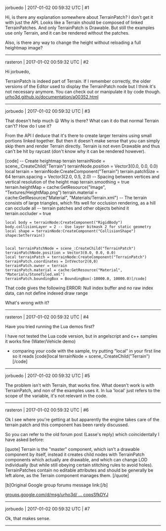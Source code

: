 jorbuedo | 2017-01-02 00:59:32 UTC | #1

Hi, is there any explanation somewhere about TerrainPatch? I don't get it with just the API. Looks like a Terrain should be composed of linked TerrainPatches. And only TerrainPatch is Drawable. But still the examples use only Terrain, and it can be rendered without the patches. 

Also, is there any way to change the height without reloading a full heightmap image?

-------------------------

rasteron | 2017-01-02 00:59:32 UTC | #2

Hi jorbuedo, 

TerrainPatch is indeed part of Terrain. If I remember correctly, the older versions of the Editor used to display the TerrainPatch node but I think it's not necessary anymore. You can check out or manipulate it by code though. [urho3d.github.io/documentation/a00352.html](http://urho3d.github.io/documentation/a00352.html)

-------------------------

jorbuedo | 2017-01-02 00:59:32 UTC | #3

That doesn't help much  :frowning: 
Why is there? What can it do that normal Terrain can't? How do I use it?

From the API I deduce that it's there to create larger terrains using small portions linked together. But then it doesn't make sense that you can simply skip them and render Terrain directly. Terrain is not even Drawable and thus can't be hit by raycast (don't know why it can be rendered however).

[code]    -- Create heightmap terrain
    terrainNode = scene_:CreateChild("Terrain")
    terrainNode.position = Vector3(0.0, 0.0, 0.0)
    local terrain = terrainNode:CreateComponent("Terrain")
    terrain.patchSize = 64
    terrain.spacing = Vector3(2.0, 0.5, 2.0) -- Spacing between vertices and vertical resolution of the height map
    terrain.smoothing = true
    terrain.heightMap = cache:GetResource("Image", "Textures/HeightMap.png")
    terrain.material = cache:GetResource("Material", "Materials/Terrain.xml")
    -- The terrain consists of large triangles, which fits well for occlusion rendering, as a hill can occlude all
    -- terrain patches and other objects behind it
    terrain.occluder = true

    local body = terrainNode:CreateComponent("RigidBody")
    body.collisionLayer = 2 -- Use layer bitmask 2 for static geometry
    local shape = terrainNode:CreateComponent("CollisionShape")
    shape:SetTerrain()


    local terrainPatchNode = scene_:CreateChild("TerrainPatch")
    terrainPatchNode.position = Vector3(0.0, 0.0, 0.0)
    local terrainPatch = terrainNode:CreateComponent("TerrainPatch")
    terrainPatch.coordinates = IntVector2(0,0)
    terrainPatch.owner = terrain
    terrainPatch.material = cache:GetResource("Material", "Materials/StoneTiled.xml")
    terrainPatch.boundingBox = BoundingBox(-10000.0, 10000.0)[/code]

That code gives the following ERROR: Null index buffer and no raw index data, can not define indexed draw range

What's wrong with it?

-------------------------

rasteron | 2017-01-02 00:59:32 UTC | #4

Have you tried running the Lua demos first?

I have not tested the Lua code version, but in angelscript and c++ samples it works fine (Water/Vehicle demo)


* comparing your code with the sample, try putting "local" in your first line so it reads [code]local terrainNode = scene_:CreateChild("Terrain")[/code]

-------------------------

jorbuedo | 2017-01-02 00:59:32 UTC | #5

The problem isn't with Terrain, that works fine. What doesn't work is with TerrainPatch, and non of the examples uses it.
In lua 'local' just refers to the scope of the variable, it's not relevant in the code.

-------------------------

rasteron | 2017-01-02 00:59:32 UTC | #6

Ok I see where you're getting at but apparently the engine takes care of the terrain patch and this component has been rarely discussed. 

So you can refer to the old forum post (Lasse's reply) which coincidentally I have asked before:

[quote]
Terrain is the "master" component, which isn't a drawable component by itself, instead it creates child nodes with TerrainPatch components which actually are drawable, and which can change LOD individually (but while still obeying certain stitching rules to avoid holes). TerrainPatches contain no editable attributes and should be generally be left alone, as the Terrain component manages them.
[/quote]

[b]Original Google group forums message link:[/b]

[groups.google.com/d/msg/urho3d/ ... copsSfkDYJ](https://groups.google.com/d/msg/urho3d/KUtXrZo2LJs/vVcopsSfkDYJ)

-------------------------

jorbuedo | 2017-01-02 00:59:32 UTC | #7

Ok, that makes sense.

-------------------------

